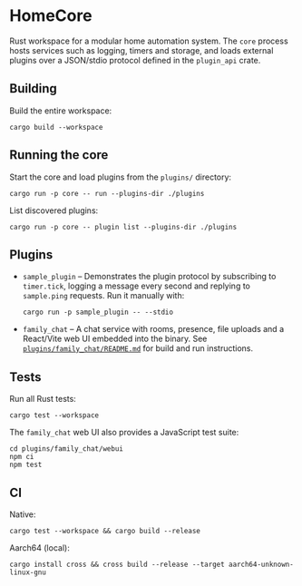 # HomeCore

Rust workspace for a modular home automation system. The `core` process hosts
services such as logging, timers and storage, and loads external plugins over a
JSON/stdio protocol defined in the `plugin_api` crate.

## Building

Build the entire workspace:

```
cargo build --workspace
```

## Running the core

Start the core and load plugins from the `plugins/` directory:

```
cargo run -p core -- run --plugins-dir ./plugins
```

List discovered plugins:

```
cargo run -p core -- plugin list --plugins-dir ./plugins
```

## Plugins

* `sample_plugin` – Demonstrates the plugin protocol by subscribing to
  `timer.tick`, logging a message every second and replying to `sample.ping`
  requests. Run it manually with:

  ```
  cargo run -p sample_plugin -- --stdio
  ```

* `family_chat` – A chat service with rooms, presence, file uploads and a
  React/Vite web UI embedded into the binary. See
  [`plugins/family_chat/README.md`](plugins/family_chat/README.md) for build and
  run instructions.

## Tests

Run all Rust tests:

```
cargo test --workspace
```

The `family_chat` web UI also provides a JavaScript test suite:

```
cd plugins/family_chat/webui
npm ci
npm test
```

## CI

Native:

```
cargo test --workspace && cargo build --release
```

Aarch64 (local):

```
cargo install cross && cross build --release --target aarch64-unknown-linux-gnu
```

